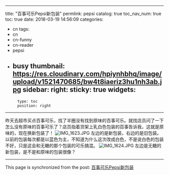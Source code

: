 
---
title: "百事可乐Pepsi新包装"
permlink: pepsi
catalog: true
toc_nav_num: true
toc: true
date: 2018-03-19 14:56:09
categories:
- cn
tags:
- cn
- cn-funny
- cn-reader
- pepsi
- busy
thumbnail: https://res.cloudinary.com/hpiynhbhq/image/upload/v1521470685/bw4t8iaeriz3hu1nh3ab.jpg
sidebar:
    right:
        sticky: true
widgets:
    -
        type: toc
        position: right
---


昨天去超市买点百事可乐，找了半圈没有找到原味的百事可乐。就找店员问了一下怎么没有原味的百事可乐了？店员指着货架上乳白色包装的百事告诉我，这就是原味的，现在换新包装了！
![IMG_1623.JPG](https://res.cloudinary.com/hpiynhbhq/image/upload/v1521470685/bw4t8iaeriz3hu1nh3ab.jpg)
左边的是新包装，右边的是旧包装。
以前的包装每次都是以蓝色为主，不知道为什么这次改成白色，不是说白色的包装不好，只是这会和无糖的那个包装的可乐搞混。
![IMG_1624.JPG](https://res.cloudinary.com/hpiynhbhq/image/upload/v1521470706/xyao51dzfhbxvc2orgja.jpg)
左边是无糖的新包装，是不是和原味的包装很像？




- - -

This page is synchronized from the post: [百事可乐Pepsi新包装](https://steemit.com/@ericet/pepsi)

